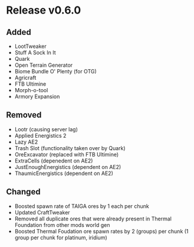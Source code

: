 # Release v0.6.0

## Added
- LootTweaker
- Stuff A Sock In It
- Quark
- Open Terrain Generator
- Biome Bundle O' Plenty (for OTG)
- Agricraft
- FTB Ultimine
- Morph-o-tool
- Armory Expansion

## Removed
- Lootr (causing server lag)
- Applied Energistics 2
- Lazy AE2
- Trash Slot (functionality taken over by Quark)
- OreExcavator (replaced with FTB Ultimine)
- ExtraCells (depenedent on AE2)
- JustEnoughEnergistics (dependent on AE2)
- ThaumicEnergistics (dependent on AE2)

## Changed
- Boosted spawn rate of TAIGA ores by 1 each per chunk
- Updated CraftTweaker
- Removed all duplicate ores that were already present in Thermal Foundation from other mods world gen
- Boosted Thermal Foudation ore spawn rates by 2 (groups) per chunk (1 group per chunk for platinum, iridium)
